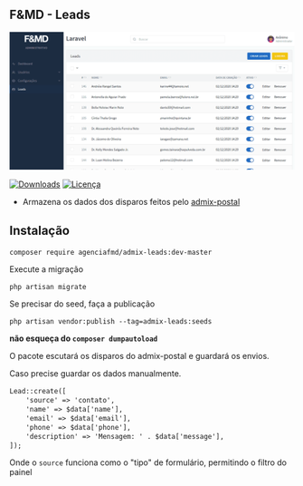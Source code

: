 ## F&MD - Leads

![Área Administrativa](https://github.com/agenciafmd/admix-leads/raw/master/docs/screenshot.png "Área Administrativa")

[![Downloads](https://img.shields.io/packagist/dt/agenciafmd/admix-leads.svg?style=flat-square)](https://packagist.org/packages/agenciafmd/admix-leads)
[![Licença](https://img.shields.io/badge/license-MIT-brightgreen.svg?style=flat-square)](LICENSE.md)

- Armazena os dados dos disparos feitos pelo [admix-postal](https://github.com/agenciafmd/admix-postal)

## Instalação

```
composer require agenciafmd/admix-leads:dev-master
```

Execute a migração

```
php artisan migrate
```

Se precisar do seed, faça a publicação

```
php artisan vendor:publish --tag=admix-leads:seeds
```

**não esqueça do `composer dumpautoload`**

O pacote escutará os disparos do admix-postal e guardará os envios.

Caso precise guardar os dados manualmente.

```
Lead::create([
    'source' => 'contato',
    'name' => $data['name'],
    'email' => $data['email'],
    'phone' => $data['phone'],
    'description' => 'Mensagem: ' . $data['message'],
]);
```

Onde o `source` funciona como o "tipo" de formulário, permitindo o filtro do painel